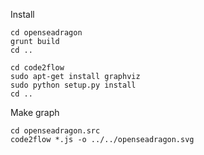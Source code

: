Install

```
cd openseadragon
grunt build
cd ..
```

```
cd code2flow
sudo apt-get install graphviz
sudo python setup.py install
cd ..
```

Make graph

```
cd openseadragon.src
code2flow *.js -o ../../openseadragon.svg
```
